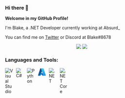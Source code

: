 ### Hi there 👋

**Welcome in my GitHub Profile!**

I'm Blake, a .NET Developer currently working at Absurd_

You can find me on [Twitter](https://twitter.com/blakecops) or Discord at Blake#8678

<p align="center">
  <img width="48%" src="https://github-readme-stats.vercel.app/api?username=blake-ellis&show_icons=true&theme=tokyonight&count_private=true" />
  <img width="48%" src="https://github-readme-streak-stats.herokuapp.com/?user=JedPattersonn&theme=tokyonight" />
</p>


### Languages and Tools:

<img align="left" alt="Visual Studio" width="26px" src="https://cdn.jsdelivr.net/gh/devicons/devicon/icons/visualstudio/visualstudio-plain.svg" style="padding-right:10px;" />
<img align="left" alt="C#" width="26px" src="https://cdn.jsdelivr.net/gh/devicons/devicon/icons/csharp/csharp-original.svg" style="padding-right:10px;" />
<img align="left" alt="Python" width="26px" src="https://cdn.jsdelivr.net/gh/devicons/devicon/icons/python/python-original.svg" style="padding-right:10px;" />
<img align="left" alt="Azure" width="26px" src="https://github.com/devicons/devicon/blob/v2.15.1/icons/azure/azure-original.svg" style="padding-right:10px;" />
<img align="left" alt=".NET" width="26px" src="https://cdn.jsdelivr.net/gh/devicons/devicon/icons/dot-net/dot-net-original.svg" style="padding-right:10px;" />
<img align="left" alt=".NET Core" width="26px" src="https://cdn.jsdelivr.net/gh/devicons/devicon/icons/dotnetcore/dotnetcore-original.svg" style="padding-right:10px;" />
